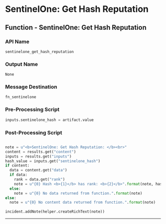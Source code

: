 <!--
    DO NOT MANUALLY EDIT THIS FILE
    THIS FILE IS AUTOMATICALLY GENERATED WITH resilient-sdk codegen
-->

# SentinelOne: Get Hash Reputation

## Function - SentinelOne: Get Hash Reputation

### API Name
`sentinelone_get_hash_reputation`

### Output Name
`None`

### Message Destination
`fn_sentinelone`

### Pre-Processing Script
```python
inputs.sentinelone_hash = artifact.value
```

### Post-Processing Script
```python

note = u"<b>SentinelOne: Get Hash Reputation: </b><br>"
content = results.get("content")
inputs = results.get("inputs")
hash_value = inputs.get("sentinelone_hash")
if content:
  data = content.get("data")
  if data:
    rank = data.get("rank")
    note = u"{0} Hash <b>{1}</b> has rank: <b>{2}</b>".format(note, hash_value, rank)
  else:
    note = u"{0} No data returned from function.".format(note)
else:
  note = u"{0} No content data returned from function.".format(note)
  
incident.addNote(helper.createRichText(note))
```

---

